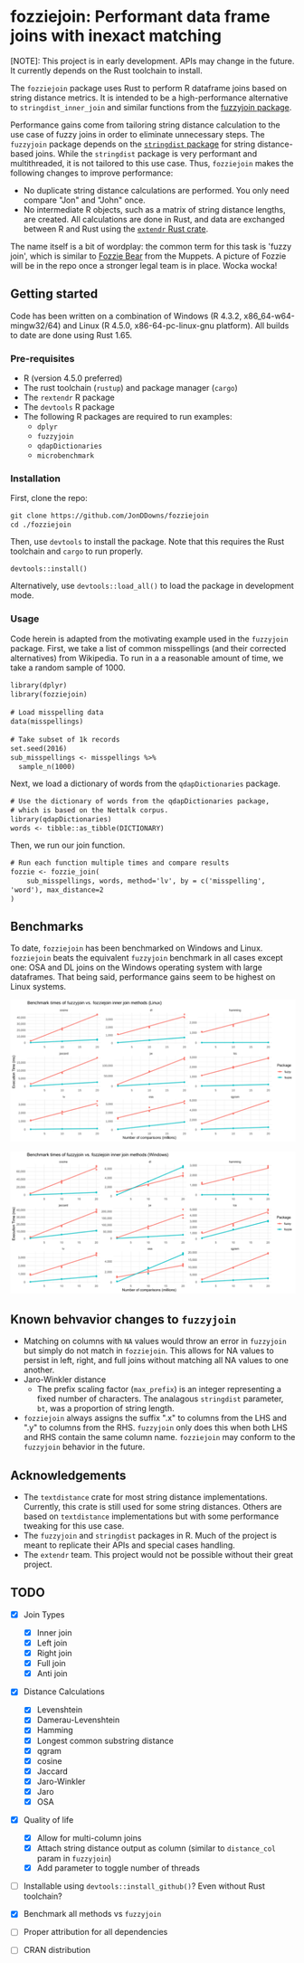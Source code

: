 # fozziejoin: Performant data frame joins with inexact matching

[NOTE]: This project is in early development. APIs may change in the future. It currently depends on the Rust toolchain to install.

The `fozziejoin` package uses Rust to perform R dataframe joins based on string distance metrics.
It is intended to be a high-performance alternative to `stringdist_inner_join` and similar functions from the [fuzzyjoin package](https://github.com/dgrtwo/fuzzyjoin).

Performance gains come from tailoring string distance calculation to the use case of fuzzy joins in order to eliminate unnecessary steps.
The `fuzzyjoin` package depends on the [`stringdist` package](https://github.com/markvanderloo/stringdist) for string distance-based joins.
While the `stringdist` package is very performant and multithreaded, it is not tailored to this use case.
Thus, `fozziejoin` makes the following changes to improve performance:

- No duplicate string distance calculations are performed. You only need compare "Jon" and "John" once.
- No intermediate R objects, such as a matrix of string distance lengths, are created. All calculations are done in Rust, and data are exchanged between R and Rust using the [`extendr` Rust crate](https://github.com/extendr/extendr).

The name itself is a bit of wordplay: the common term for this task is 'fuzzy join', which is similar to [Fozzie Bear](https://en.wikipedia.org/wiki/Fozzie_Bear) from the Muppets. 
A picture of Fozzie will be in the repo once a stronger legal team is in place.
Wocka wocka!

## Getting started

Code has been written on a combination of Windows (R 4.3.2, x86_64-w64-mingw32/64) and Linux (R 4.5.0, x86-64-pc-linux-gnu platform).
All builds to date are done using Rust 1.65. 

### Pre-requisites

- R (version 4.5.0 preferred)
- The rust toolchain (`rustup`) and package manager (`cargo`)
- The `rextendr` R package
- The `devtools` R package
- The following R packages are required to run examples:
    - `dplyr`
    - `fuzzyjoin`
    - `qdapDictionaries`
    - `microbenchmark`

### Installation

First, clone the repo:

```{sh}
git clone https://github.com/JonDDowns/fozziejoin
cd ./fozziejoin
```

Then, use `devtools` to install the package.
Note that this requires the Rust toolchain and `cargo` to run properly.

```{R}
devtools::install()
```

Alternatively, use `devtools::load_all()` to load the package in development mode.

### Usage

Code herein is adapted from the motivating example used in the `fuzzyjoin` package.
First, we take a list of common misspellings (and their corrected alternatives) from Wikipedia.
To run in a a reasonable amount of time, we take a random sample of 1000.

```{r}
library(dplyr)
library(fozziejoin)

# Load misspelling data
data(misspellings)

# Take subset of 1k records
set.seed(2016)
sub_misspellings <- misspellings %>%
  sample_n(1000)
```

Next, we load a dictionary of words from the `qdapDictionaries` package.

```{r}
# Use the dictionary of words from the qdapDictionaries package,
# which is based on the Nettalk corpus.
library(qdapDictionaries)
words <- tibble::as_tibble(DICTIONARY)
```

Then, we run our join function.

```{r}
# Run each function multiple times and compare results
fozzie <- fozzie_join(
    sub_misspellings, words, method='lv', by = c('misspelling', 'word'), max_distance=2
)
```

## Benchmarks

To date, `fozziejoin` has been benchmarked on Windows and Linux.
`fozziejoin` beats the equivalent `fuzzyjoin` benchmark in all cases except one: OSA and DL joins on the Windows operating system with large dataframes.
That being said, performance gains seem to be highest on Linux systems.

[![Linux benchmark results](./benchmarks/benchmark_plot_Linux.svg)](./benchmarks/benchmark_plot_Linux.svg)

[![Windows benchmark results](./benchmarks/benchmark_plot_Windows.svg)](./benchmarks/benchmark_plot_Windows.svg)

## Known behvavior changes to `fuzzyjoin`

- Matching on columns with `NA` values would throw an error in `fuzzyjoin` but simply do not match in `fozziejoin`. This allows for NA values to persist in left, right, and full joins without matching all NA values to one another.
- Jaro-Winkler distance
    - The prefix scaling factor (`max_prefix`) is an integer representing a fixed number of characters. The analagous `stringdist` parameter, `bt`, was a proportion of string length.
- `fozziejoin` always assigns the suffix ".x" to columns from the LHS and ".y" to columns from the RHS. `fuzzyjoin` only does this when both LHS and RHS contain the same column name. `fozziejoin` may conform to the `fuzzyjoin` behavior in the future.

## Acknowledgements

- The `textdistance` crate for most string distance implementations. Currently, this crate is still used for some string distances. Others are based on `textdistance` implementations but with some performance tweaking for this use case.
- The `fuzzyjoin` and `stringdist` packages in R. Much of the project is meant to replicate their APIs and special cases handling.
- The `extendr` team. This project would not be possible without their great project.

## TODO

- [X] Join Types
    - [X] Inner join
    - [X] Left join
    - [X] Right join
    - [X] Full join
    - [X] Anti join
- [X] Distance Calculations
    - [X] Levenshtein
    - [X] Damerau-Levenshtein
    - [X] Hamming
    - [X] Longest common substring distance
    - [X] qgram
    - [X] cosine
    - [X] Jaccard
    - [X] Jaro-Winkler
    - [X] Jaro
    - [X] OSA
- [X] Quality of life
    - [X] Allow for multi-column joins
    - [X] Attach string distance output as column (similar to `distance_col` param in `fuzzyjoin`)
    - [X] Add parameter to toggle number of threads
- [ ] Installable using `devtools::install_github()`? Even without Rust toolchain?
- [X] Benchmark all methods vs `fuzzyjoin`
- [ ] Proper attribution for all dependencies
- [ ] CRAN distribution

